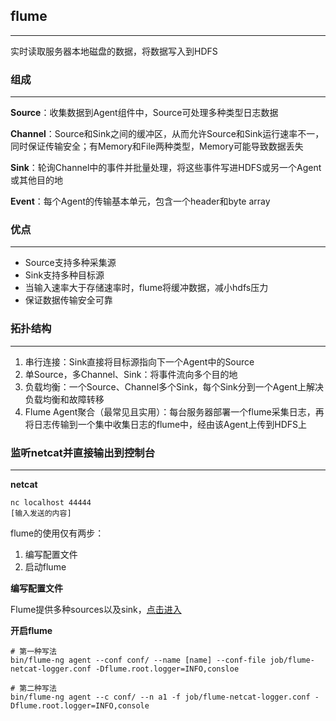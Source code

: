 ## flume

***

实时读取服务器本地磁盘的数据，将数据写入到HDFS



### 组成

***

**Source**：收集数据到Agent组件中，Source可处理多种类型日志数据

**Channel**：Source和Sink之间的缓冲区，从而允许Source和Sink运行速率不一，同时保证传输安全；有Memory和File两种类型，Memory可能导致数据丢失

**Sink**：轮询Channel中的事件并批量处理，将这些事件写进HDFS或另一个Agent或其他目的地

**Event**：每个Agent的传输基本单元，包含一个header和byte array



### 优点

***

- Source支持多种采集源
- Sink支持多种目标源
- 当输入速率大于存储速率时，flume将缓冲数据，减小hdfs压力
- 保证数据传输安全可靠



### 拓扑结构

***

1. 串行连接：Sink直接将目标源指向下一个Agent中的Source
2. 单Source，多Channel、Sink：将事件流向多个目的地
3. 负载均衡：一个Source、Channel多个Sink，每个Sink分到一个Agent上解决负载均衡和故障转移
4. Flume Agent聚合（最常见且实用）：每台服务器部署一个flume采集日志，再将日志传输到一个集中收集日志的flume中，经由该Agent上传到HDFS上



### 监听netcat并直接输出到控制台

***

**netcat**

```
nc localhost 44444
[输入发送的内容]
```



flume的使用仅有两步：

1. 编写配置文件
2. 启动flume



**编写配置文件**

Flume提供多种sources以及sink，[点击进入](http://flume.apache.org/releases/content/1.9.0/FlumeUserGuide.html#sources-1)



**开启flume**

```
# 第一种写法
bin/flume-ng agent --conf conf/ --name [name] --conf-file job/flume-netcat-logger.conf -Dflume.root.logger=INFO,consloe

# 第二种写法
bin/flume-ng agent --c conf/ --n a1 -f job/flume-netcat-logger.conf -Dflume.root.logger=INFO,console
```

